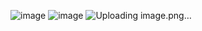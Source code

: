 ![image](https://github.com/kostyazxc/RockPaperScissorsJS/assets/104221547/a7b1df82-529c-415f-bef9-935309aab079)
![image](https://github.com/kostyazxc/RockPaperScissorsJS/assets/104221547/f6e565f4-cbde-4c11-b887-ed3304931b24)
![Uploading image.png…]()


